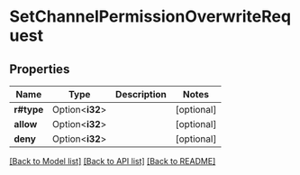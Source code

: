 # SetChannelPermissionOverwriteRequest

## Properties

Name | Type | Description | Notes
------------ | ------------- | ------------- | -------------
**r#type** | Option<**i32**> |  | [optional]
**allow** | Option<**i32**> |  | [optional]
**deny** | Option<**i32**> |  | [optional]

[[Back to Model list]](../README.md#documentation-for-models) [[Back to API list]](../README.md#documentation-for-api-endpoints) [[Back to README]](../README.md)


